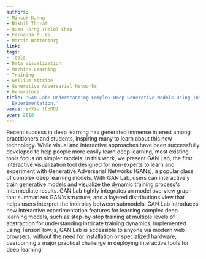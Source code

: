 ```yaml
---
authors:
- Minsuk Kahng
- Nikhil Thorat
- Duen Horng (Polo) Chau
- Fernanda B. Vi
- Martin Wattenberg
link:
tags:
- Tools
- Data Visualization
- Machine Learning
- Training
- Gallium Nitride
- Generative Adversarial Networks
- Generators
title: 'GAN Lab: Understanding Complex Deep Generative Models using Interactive Visual
  Experimentation.'
venue: arXiv (CoRR)
year: 2018
---
```

Recent success in deep learning has generated immense interest among practitioners and students, inspiring many to learn about this new technology. While visual and interactive approaches have been successfully developed to help people more easily learn deep learning, most existing tools focus on simpler models. In this work, we present GAN Lab, the first interactive visualization tool designed for non-experts to learn and experiment with Generative Adversarial Networks (GANs), a popular class of complex deep learning models. With GAN Lab, users can interactively train generative models and visualize the dynamic training process's intermediate results. GAN Lab tightly integrates an model overview graph that summarizes GAN's structure, and a layered distributions view that helps users interpret the interplay between submodels. GAN Lab introduces new interactive experimentation features for learning complex deep learning models, such as step-by-step training at multiple levels of abstraction for understanding intricate training dynamics. Implemented using TensorFlow.js, GAN Lab is accessible to anyone via modern web browsers, without the need for installation or specialized hardware, overcoming a major practical challenge in deploying interactive tools for deep learning.